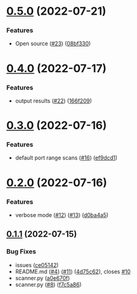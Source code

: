 # [0.5.0](https://github.com/thecyberworld/port-scanner/compare/v0.4.0...v0.5.0) (2022-07-21)


### Features

* Open source ([#23](https://github.com/thecyberworld/port-scanner/issues/23)) ([08bf330](https://github.com/thecyberworld/port-scanner/commit/08bf3303eff2ab74b4bc95f3f27db22c72210402))



# [0.4.0](https://github.com/thecyberworld/port-scanner/compare/v0.3.0...v0.4.0) (2022-07-17)


### Features

* output results ([#22](https://github.com/thecyberworld/port-scanner/issues/22)) ([166f209](https://github.com/thecyberworld/port-scanner/commit/166f209acfd393a9bf8bb3ff7bafe2e4b732678f))



# [0.3.0](https://github.com/thecyberworld/port-scanner/compare/v0.2.0...v0.3.0) (2022-07-16)


### Features

* default port range scans ([#16](https://github.com/thecyberworld/port-scanner/issues/16)) ([ef9dcd1](https://github.com/thecyberworld/port-scanner/commit/ef9dcd1f7ceb4ff43e92d7f171eed57060369814))



# [0.2.0](https://github.com/thecyberworld/port-scanner/compare/v0.1.1...v0.2.0) (2022-07-16)


### Features

* verbose mode ([#12](https://github.com/thecyberworld/port-scanner/issues/12)) ([#13](https://github.com/thecyberworld/port-scanner/issues/13)) ([d0ba4a5](https://github.com/thecyberworld/port-scanner/commit/d0ba4a57850d37e5e2978445a09150fd2550643d))



## [0.1.1](https://github.com/thecyberworld/port-scanner/compare/a0e670f5b4ecc229bfa08546e340d2177e8152f1...v0.1.1) (2022-07-15)


### Bug Fixes

* issues ([ce05142](https://github.com/thecyberworld/port-scanner/commit/ce051421fc47490862e51f52d1718924c404ad66))
* README.md ([#4](https://github.com/thecyberworld/port-scanner/issues/4)) ([#11](https://github.com/thecyberworld/port-scanner/issues/11)) ([4d75c62](https://github.com/thecyberworld/port-scanner/commit/4d75c62ce876c1e28f036e1c369edb4c1169c8b1)), closes [#10](https://github.com/thecyberworld/port-scanner/issues/10)
* scanner.py ([a0e670f](https://github.com/thecyberworld/port-scanner/commit/a0e670f5b4ecc229bfa08546e340d2177e8152f1))
* scanner.py ([#8](https://github.com/thecyberworld/port-scanner/issues/8)) ([f7c5a86](https://github.com/thecyberworld/port-scanner/commit/f7c5a86da71a8210e3e96add2d5d24921729f8c8))



